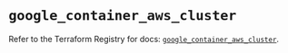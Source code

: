 # `google_container_aws_cluster`

Refer to the Terraform Registry for docs: [`google_container_aws_cluster`](https://registry.terraform.io/providers/hashicorp/google/6.39.0/docs/resources/container_aws_cluster).
